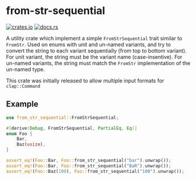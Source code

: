 # from-str-sequential

[![crates.io](https://img.shields.io/crates/v/from-str-sequential.svg)](https://crates.io/crates/from-str-sequential)
[![docs.rs](https://docs.rs/from-str-sequential/badge.svg)](https://docs.rs/from-str-sequential)

A utility crate which implement a simple `FromStrSequential` trait similar to `FromStr`. Used on enums with unit and un-named variants, and try to convert the string to each variant sequentially (from top to bottom variant). For unit variant,
the string must be the variant name (case-insentive). For un-named variants, the string must match the `FromStr` implementation of the un-named type.

This crate was initially released to allow multiple input formats for `clap::Command`

## Example

```rust
use from_str_sequential::FromStrSequential;

#[derive(Debug, FromStrSequential, PartialEq, Eq)]
enum Foo {
	Bar,
	Baz(usize),
}

assert_eq!(Foo::Bar, Foo::from_str_sequential("bar").unwrap());
assert_eq!(Foo::Bar, Foo::from_str_sequential("BaR").unwrap());
assert_eq!(Foo::Baz(100), Foo::from_str_sequential("100").unwrap());
```